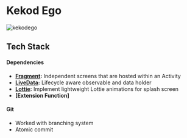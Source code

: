 # Kekod Ego
![kekodego](https://github.com/user-attachments/assets/2d93a5b0-f183-493e-99c6-e59156889afc)

## Tech Stack
#### Dependencies

- **[Fragment](https://developer.android.com/jetpack/androidx/releases/fragment):** Independent screens that are hosted within an Activity
- **[LiveData](https://developer.android.com/topic/libraries/architecture/livedata):** Lifecycle aware observable and data holder
- **[Lottie](https://lottiefiles.com):** Implement lightweight Lottie animations for splash screen
- **[Extension Function]**

#### Git
- Worked with branching system
- Atomic commit
